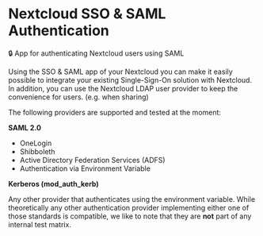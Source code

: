 # Nextcloud SSO & SAML Authentication
:lock: App for authenticating Nextcloud users using SAML

Using the SSO & SAML app of your Nextcloud you can make it easily possible to integrate your existing Single-Sign-On solution with Nextcloud. In addition, you can use the Nextcloud LDAP user provider to keep the convenience for users. (e.g. when sharing)

The following providers are supported and tested at the moment:

**SAML 2.0**

- OneLogin
- Shibboleth
- Active Directory Federation Services (ADFS)
- Authentication via Environment Variable

**Kerberos (mod_auth_kerb)**

Any other provider that authenticates using the environment variable.
While theoretically any other authentication provider implementing either one of those standards is compatible, we like to note that they are **not** part of any internal test matrix.
